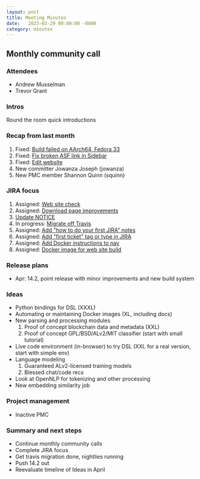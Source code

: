 ```yaml
---
layout: post
title: Meeting Minutes
date:   2023-03-29 00:00:00 -0800
category: minutes
---
```

## Monthly community call

### Attendees
* Andrew Musselman
* Trevor Grant

### Intros
Round the room quick introductions

### Recap from last month
1. Fixed: [Build failed on AArch64, Fedora 33](https://issues.apache.org/jira/browse/MAHOUT-2139)
1. Fixed: [Fix broken ASF link in Sidebar](https://issues.apache.org/jira/browse/MAHOUT-2161)
1. Fixed: [Edit website](https://issues.apache.org/jira/browse/MAHOUT-2158)
1. New committer Jowanza Joseph (jowanza)
1. New PMC member Shannon Quinn (squinn)

### JIRA focus
1. Assigned: [Web site check](https://issues.apache.org/jira/browse/MAHOUT-2152)
1. Assigned: [Download page improvements](https://issues.apache.org/jira/browse/MAHOUT-2153)
1. [Update NOTICE](https://issues.apache.org/jira/browse/MAHOUT-2154)
1. In progress: [Migrate off Travis](https://issues.apache.org/jira/browse/MAHOUT-2149)
1. Assigned: [Add "how to do your first JIRA" notes](https://issues.apache.org/jira/browse/MAHOUT-2156)
1. Assigned: [Add "first ticket" tag or type in JIRA](https://issues.apache.org/jira/browse/MAHOUT-2157)
1. Assigned: [Add Docker instructions to nav](https://issues.apache.org/jira/browse/MAHOUT-2159)
1. Assigned: [Docker image for web site build](https://issues.apache.org/jira/browse/MAHOUT-2165)


### Release plans
* Apr: 14.2, point release with minor improvements and new build system

### Ideas
* Python bindings for DSL (XXXL)
* Automating or maintaining Docker images (XL, including docs)
* New parsing and processing modules
  1. Proof of concept blockchain data and metadata (XXL)
  1. Proof of concept GPL/BSD/ALv2/MIT classifier (start with small tutorial)
* Live code environment (in-browser) to try DSL (XXL for a real version, start with simple env)
* Language modeling
  1. Guaranteed ALv2-licensed training models
  1. Blessed chat/code recs
* Look at OpenNLP for tokenizing and other processing
* New embedding similarity job

### Project management
* Inactive PMC

### Summary and next steps
* Continue monthly community calls
* Complete JIRA focus
* Get travis migration done, nightlies running
* Push 14.2 out
* Reevaluate timeline of Ideas in April
